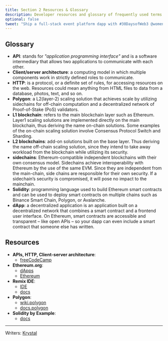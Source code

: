 ```yaml
---
title: Section 2 Resources & Glossary
description: Developer resources and glossary of frequently used terms from section 2.
optional: false
tweet: "Ship a full-stack event platform dapp with #30DaysofWeb3 @womenbuildweb3 🎫"
---
```


## Glossary

- **API**: stands for _"application programming interface"_ and is a software intermediary that allows two applications to communicate with each other. 
- **Client/server architecture**: a computing model in which multiple components work in strictly defined roles to communicate.
- **HTTP**: is a protocol, or a definite set of rules, for accessing resources on the web. Resources could mean anything from HTML files to data from a database, photos, text, and so on.
- **Polygon**: a L2(layer-2) scaling solution that achieves scale by utilizing sidechains for off-chain computation and a decentralized network of Proof-of-Stake (PoS) validators.
- **L1 blockchain**: refers to the main blockchain layer such as Ethereum. Layer1 scaling solutions are implemented directly on the main blockchain, thus deriving the name on-chain solutions. Some examples of the on-chain scaling solution involve Consensus Protocol Switch and Sharding.
- **L2 blockchains**: add-on solutions built on the base layer. Thus deriving the name off-chain scaling solution, since they intend to take away workload from the blockchain while utilizing its security.
- **sidechains**: Ethereum-compatible independent blockchains with their own consensus model. Sidechains achieve interoperability with Ethereum by the use of the same EVM. Since they are independent from the main-chain, side chains are responsible for their own security. If a sidechain’s security is compromised, it will pose no impact to the mainchain.
- **Solidity**: programming language used to build Ethereum smart contracts and can be used to deploy smart contracts on multiple chains such as Binance Smart Chain, Polygon, or Avalanche.
- **dApp**: a decentralized application is an application built on a decentralized network that combines a smart contract and a frontend user interface. On Ethereum, smart contracts are accessible and transparent – like open APIs – so your dapp can even include a smart contract that someone else has written.

## Resources

- **APIs, HTTP, Client-server architecture**: 
    - [freeCodeCamp](https://www.freecodecamp.org/news/http-request-methods-explained/)
- **Ethereum.org**: 
    - [dApps](https://ethereum.org/en/developers/docs/dapps/)
    - [Ethereum](https://ethereum.org/en/developers/docs/intro-to-ethereum/)
- **Remix IDE**: 
    - [IDE](https://remix.ethereum.org/)
    - [docs](https://remix-ide.readthedocs.io/en/latest/index.html)
- **Polygon**:
    - [wiki.polygon](https://wiki.polygon.technology/)
    - [docs.polygon](https://docs.polygon.technology/docs/develop/getting-started/)
- **Solidity by Example**:
    - [docs](https://solidity-by-example.org/)

---

Writers: [Krystal](https://twitter.com/theekrystallee)